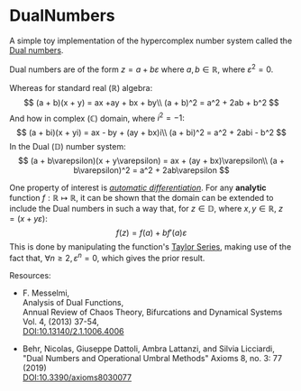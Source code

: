 # DualNumbers

A simple toy implementation of the hypercomplex number system called the [Dual numbers](https://en.wikipedia.org/wiki/Dual_number).

Dual numbers are of the form $z = a + b\varepsilon$ where $a,b\in\mathbb{R}$, where $\varepsilon^2=0$.

Whereas for standard real $(\mathbb{R})$ algebra:
$$
  (a + b)(x + y) = ax +ay + bx + by\\
  (a + b)^2 = a^2 + 2ab + b^2
$$
And how in complex $(\mathbb{C})$ domain, where $i^2=-1$:
$$
  (a + bi)(x + yi) = ax - by + (ay + bx)i\\
  (a + bi)^2 = a^2 + 2abi - b^2
$$
In the Dual $(\mathbb{D})$ number system:
$$
  (a + b\varepsilon)(x + y\varepsilon) = ax + (ay + bx)\varepsilon\\
  (a + b\varepsilon)^2 = a^2 + 2ab\varepsilon
$$

One property of interest is [_automatic differentiation_](https://en.wikipedia.org/wiki/Automatic_differentiation#Automatic_differentiation_using_dual_numbers). For any **analytic** function $f:\mathbb{R}\mapsto\mathbb{R}$, it can be shown that the domain can be extended to include the Dual numbers in such a way that, for $z\in\mathbb{D}$, where $x,y\in\mathbb{R}$, $z=(x + y\varepsilon)$:
$$ f(z) = f(a) + bf'(a)\varepsilon $$
This is done by manipulating the function's [Taylor Series](https://en.wikipedia.org/wiki/Taylor_series), making use of the fact that, $\forall n\geq 2,\,\varepsilon^n=0$, which gives the prior result.

Resources:

- F. Messelmi,\
  Analysis of Dual Functions,\
  Annual Review of Chaos Theory, Bifurcations and Dynamical Systems Vol. 4, (2013) 37-54,\
  [DOI:10.13140/2.1.1006.4006](https://www.arctbds.com/volume4/arctbds_submission_28.pdf)

- Behr, Nicolas, Giuseppe Dattoli, Ambra Lattanzi, and Silvia Licciardi,\
  "Dual Numbers and Operational Umbral Methods" Axioms 8, no. 3: 77 (2019)\
  [DOI:10.3390/axioms8030077](https://www.mdpi.com/2075-1680/8/3/77)